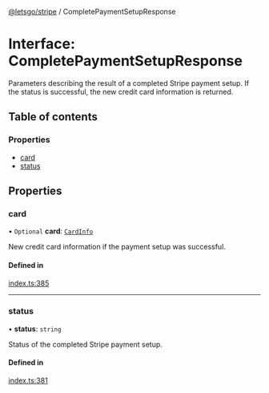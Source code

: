 [@letsgo/stripe](../README.md) / CompletePaymentSetupResponse

# Interface: CompletePaymentSetupResponse

Parameters describing the result of a completed Stripe payment setup. If the status is successful, the new
credit card information is returned.

## Table of contents

### Properties

- [card](CompletePaymentSetupResponse.md#card)
- [status](CompletePaymentSetupResponse.md#status)

## Properties

### card

• `Optional` **card**: [`CardInfo`](CardInfo.md)

New credit card information if the payment setup was successful.

#### Defined in

[index.ts:385](https://github.com/tjanczuk/letsgo/blob/fb7a7f0/packages/stripe/src/index.ts#L385)

___

### status

• **status**: `string`

Status of the completed Stripe payment setup.

#### Defined in

[index.ts:381](https://github.com/tjanczuk/letsgo/blob/fb7a7f0/packages/stripe/src/index.ts#L381)
